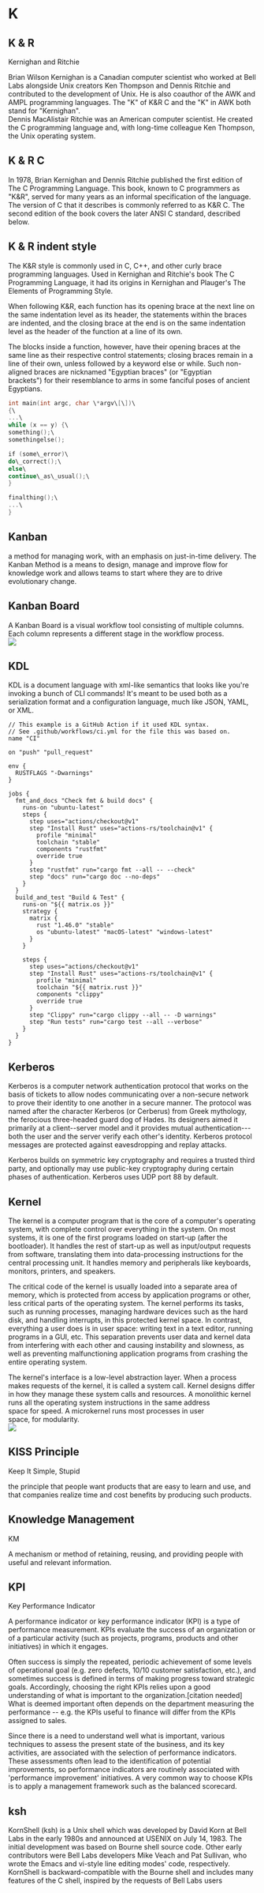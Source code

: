 # K

## K & R

Kernighan and Ritchie

Brian Wilson Kernighan is a Canadian computer scientist who worked at
Bell Labs alongside Unix creators Ken Thompson and Dennis Ritchie and
contributed to the development of Unix. He is also coauthor of the AWK
and AMPL programming languages. The "K" of K&R C and the "K" in AWK both
stand for "Kernighan".\
Dennis MacAlistair Ritchie was an American computer scientist. He
created the C programming language and, with long-time colleague Ken
Thompson, the Unix operating system.

## K & R C

In 1978, Brian Kernighan and Dennis Ritchie published the first edition
of The C Programming Language. This book, known to C programmers as
"K&R", served for many years as an informal specification of the
language. The version of C that it describes is commonly referred to as
K&R C. The second edition of the book covers the later ANSI C standard,
described below.

## K & R indent style

The K&R style is commonly used in C, C++, and other curly brace
programming languages. Used in Kernighan and Ritchie's book The C
Programming Language, it had its origins in Kernighan and Plauger's The
Elements of Programming Style.

When following K&R, each function has its opening brace at the next line
on the same indentation level as its header, the statements within the
braces are indented, and the closing brace at the end is on the same
indentation level as the header of the function at a line of its own.

The blocks inside a function, however, have their opening braces at the
same line as their respective control statements; closing braces remain
in a line of their own, unless followed by a keyword else or while. Such
non-aligned braces are nicknamed "Egyptian braces" (or "Egyptian
brackets") for their resemblance to arms in some fanciful poses of
ancient Egyptians.

```c
int main(int argc, char \*argv\[\])\
{\
...\
while (x == y) {\
something();\
somethingelse();

if (some\_error)\
do\_correct();\
else\
continue\_as\_usual();\
}

finalthing();\
...\
}
```

## Kanban

a method for managing work, with an emphasis on just-in-time delivery.
The Kanban Method is a means to design, manage and improve flow for
knowledge work and allows teams to start where they are to drive
evolutionary change.

## Kanban Board

A Kanban Board is a visual workflow tool consisting of multiple columns.
Each column represents a different stage in the workflow process.\
![](./images/K/15008447.png?width=480)

## KDL

KDL is a document language with xml-like semantics that looks like you're invoking a bunch of CLI commands! It's meant to be used both as a serialization format and a configuration language, much like JSON, YAML, or XML.

```kdl
// This example is a GitHub Action if it used KDL syntax.
// See .github/workflows/ci.yml for the file this was based on.
name "CI"

on "push" "pull_request"

env {
  RUSTFLAGS "-Dwarnings"
}

jobs {
  fmt_and_docs "Check fmt & build docs" {
    runs-on "ubuntu-latest"
    steps {
      step uses="actions/checkout@v1"
      step "Install Rust" uses="actions-rs/toolchain@v1" {
        profile "minimal"
        toolchain "stable"
        components "rustfmt"
        override true
      }
      step "rustfmt" run="cargo fmt --all -- --check"
      step "docs" run="cargo doc --no-deps"
    }
  }
  build_and_test "Build & Test" {
    runs-on "${{ matrix.os }}"
    strategy {
      matrix {
        rust "1.46.0" "stable"
        os "ubuntu-latest" "macOS-latest" "windows-latest"
      }
    }

    steps {
      step uses="actions/checkout@v1"
      step "Install Rust" uses="actions-rs/toolchain@v1" {
        profile "minimal"
        toolchain "${{ matrix.rust }}"
        components "clippy"
        override true
      }
      step "Clippy" run="cargo clippy --all -- -D warnings"
      step "Run tests" run="cargo test --all --verbose"
    }
  }
}
```

## Kerberos

Kerberos is a computer network authentication protocol that works on the
basis of tickets to allow nodes communicating over a non-secure network
to prove their identity to one another in a secure manner. The protocol
was named after the character Kerberos (or Cerberus) from Greek
mythology, the ferocious three-headed guard dog of Hades. Its designers
aimed it primarily at a client--server model and it provides mutual
authentication---both the user and the server verify each other's
identity. Kerberos protocol messages are protected against eavesdropping
and replay attacks.

Kerberos builds on symmetric key cryptography and requires a trusted
third party, and optionally may use public-key cryptography during
certain phases of authentication. Kerberos uses UDP port 88 by default.

## Kernel

The kernel is a computer program that is the core of a computer's
operating system, with complete control over everything in the system.
On most systems, it is one of the first programs loaded on start-up
(after the bootloader). It handles the rest of start-up as well as
input/output requests from software, translating them into
data-processing instructions for the central processing unit. It handles
memory and peripherals like keyboards, monitors, printers, and speakers.

The critical code of the kernel is usually loaded into a separate area
of memory, which is protected from access by application programs or
other, less critical parts of the operating system. The kernel performs
its tasks, such as running processes, managing hardware devices such as
the hard disk, and handling interrupts, in this protected kernel space.
In contrast, everything a user does is in user space: writing text in a
text editor, running programs in a GUI, etc. This separation prevents
user data and kernel data from interfering with each other and causing
instability and slowness, as well as preventing malfunctioning
application programs from crashing the entire operating system.

The kernel's interface is a low-level abstraction layer. When a process
makes requests of the kernel, it is called a system call. Kernel designs
differ in how they manage these system calls and resources. A monolithic
kernel runs all the operating system instructions in the same address
space for speed. A microkernel runs most processes in user
space, for modularity.\
![](./images/K/15008455.png?width=379)

## KISS Principle

Keep It Simple, Stupid

the principle that people want products that are easy to learn and use,
and that companies realize time and cost benefits by producing such
products.

## Knowledge Management

KM

A mechanism or method of retaining, reusing, and providing people with
useful and relevant information.

## KPI

Key Performance Indicator

A performance indicator or key performance indicator (KPI) is a type of
performance measurement. KPIs evaluate the success of an organization or
of a particular activity (such as projects, programs, products and other
initiatives) in which it engages.

Often success is simply the repeated, periodic achievement of some
levels of operational goal (e.g. zero defects, 10/10 customer
satisfaction, etc.), and sometimes success is defined in terms of making
progress toward strategic goals. Accordingly, choosing the right KPIs
relies upon a good understanding of what is important to the
organization.\[citation needed\] What is deemed important often depends
on the department measuring the performance -- e.g. the KPIs useful to
finance will differ from the KPIs assigned to sales.

Since there is a need to understand well what is important, various
techniques to assess the present state of the business, and its key
activities, are associated with the selection of performance indicators.
These assessments often lead to the identification of potential
improvements, so performance indicators are routinely associated with
'performance improvement' initiatives. A very common way to choose KPIs
is to apply a management framework such as the balanced scorecard.

## ksh

KornShell (ksh) is a Unix shell which was developed by David Korn at
Bell Labs in the early 1980s and announced at USENIX on July 14, 1983.
The initial development was based on Bourne shell source code. Other
early contributors were Bell Labs developers Mike Veach and Pat
Sullivan, who wrote the Emacs and vi-style line editing modes' code,
respectively. KornShell is backward-compatible with the Bourne shell and
includes many features of the C shell, inspired by the requests of Bell
Labs users
